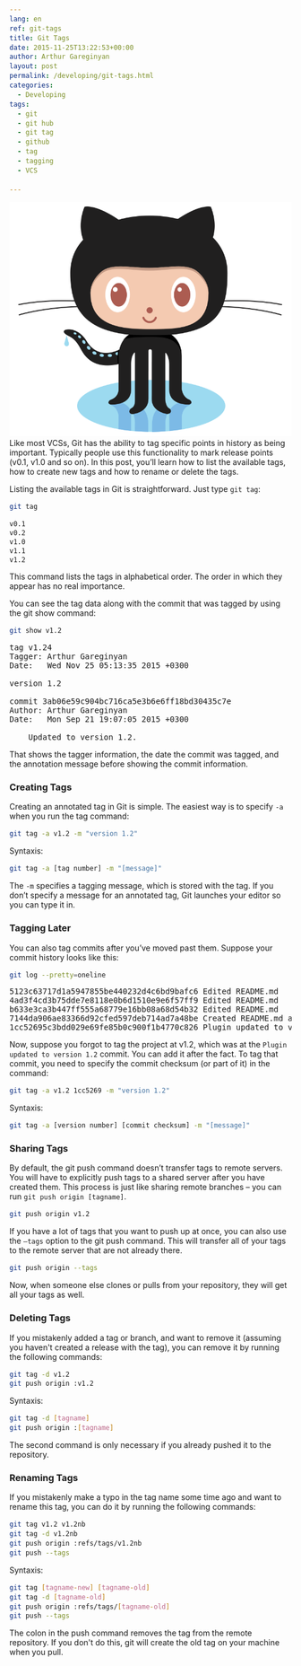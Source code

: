 ```yaml
---
lang: en
ref: git-tags
title: Git Tags
date: 2015-11-25T13:22:53+00:00
author: Arthur Gareginyan
layout: post
permalink: /developing/git-tags.html
categories:
  - Developing
tags:
  - git
  - git hub
  - git tag
  - github
  - tag
  - tagging
  - VCS

---
```


![thumb](/images/thumbnail/Octocat.png)
Like most VCSs, Git has the ability to tag specific points in history as being important. Typically people use this functionality to mark release points (v0.1, v1.0 and so on). In this post, you’ll learn how to list the available tags, how to create new tags and how to rename or delete the tags.
 

Listing the available tags in Git is straightforward. Just type `git tag`:

```sh
git tag
```

	v0.1
	v0.2
	v1.0
	v1.1
	v1.2

This command lists the tags in alphabetical order. The order in which they appear has no real importance.

You can see the tag data along with the commit that was tagged by using the git show command:

```sh
git show v1.2
```

<pre>
tag v1.24
Tagger: Arthur Gareginyan <arthurgareginyan@gmail.com>
Date:   Wed Nov 25 05:13:35 2015 +0300

version 1.2

commit 3ab06e59c904bc716ca5e3b6e6ff18bd30435c7e
Author: Arthur Gareginyan <arthurgareginyan@gmail.com>
Date:   Mon Sep 21 19:07:05 2015 +0300

    Updated to version 1.2.
</pre>

That shows the tagger information, the date the commit was tagged, and the annotation message before showing the commit information.


### Creating Tags

Creating an annotated tag in Git is simple. The easiest way is to specify `-a` when you run the tag command:

```sh
git tag -a v1.2 -m "version 1.2"
```

Syntaxis:

```sh
git tag -a [tag number] -m "[message]"
```

The `-m` specifies a tagging message, which is stored with the tag. If you don’t specify a message for an annotated tag, Git launches your editor so you can type it in.


### Tagging Later

You can also tag commits after you’ve moved past them. Suppose your commit history looks like this:

```sh
git log --pretty=oneline
```

<pre>
5123c63717d1a5947855be440232d4c6bd9bafc6 Edited README.md
4ad3f4cd3b75dde7e8118e0b6d1510e9e6f57ff9 Edited README.md
b633e3ca3b447ff555a68779e16bb08a68d54b32 Edited README.md
7144da906ae83366d92cfed597deb714ad7a48be Created README.md and CONTRIBUTING.md
1cc52695c3bdd029e69fe85b0c900f1b4770c826 Plugin updated to version 1.42
</pre>

Now, suppose you forgot to tag the project at v1.2, which was at the `Plugin updated to version 1.2` commit. You can add it after the fact. To tag that commit, you need to specify the commit checksum (or part of it) in the command:

```sh
git tag -a v1.2 1cc5269 -m "version 1.2"
```

Syntaxis:

```sh
git tag -a [version number] [commit checksum] -m "[message]"
```


### Sharing Tags

By default, the git push command doesn’t transfer tags to remote servers. You will have to explicitly push tags to a shared server after you have created them. This process is just like sharing remote branches – you can run `git push origin [tagname]`.

```sh
git push origin v1.2
```

If you have a lot of tags that you want to push up at once, you can also use the `—tags` option to the git push command. This will transfer all of your tags to the remote server that are not already there.

```sh
git push origin --tags
```

Now, when someone else clones or pulls from your repository, they will get all your tags as well.


### Deleting Tags

If you mistakenly added a tag or branch, and want to remove it (assuming you haven't created a release with the tag), you can remove it by running the following commands:

```sh
git tag -d v1.2
git push origin :v1.2
```

Syntaxis:

```sh
git tag -d [tagname]
git push origin :[tagname]
```

The second command is only necessary if you already pushed it to the repository.


### Renaming Tags

If you mistakenly make a typo in the tag name some time ago and want to rename this tag, you can do it by running the following commands:

```sh
git tag v1.2 v1.2nb
git tag -d v1.2nb
git push origin :refs/tags/v1.2nb
git push --tags
```

Syntaxis:

```sh
git tag [tagname-new] [tagname-old]
git tag -d [tagname-old]
git push origin :refs/tags/[tagname-old]
git push --tags
```

The colon in the push command removes the tag from the remote repository. If you don't do this, git will create the old tag on your machine when you pull.
